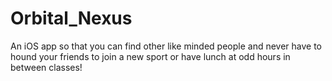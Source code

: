 # Orbital_Nexus
An iOS app so that you can find other like minded people and never have to hound your friends to join a new sport or have lunch at odd hours in between classes!
